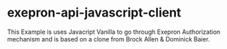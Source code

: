 # exepron-api-javascript-client
This Example is uses Javacript Vanilla to go through Exepron Authorization mechanism and is based on a clone from Brock Allen & Dominick Baier. 
